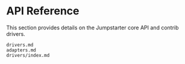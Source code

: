 # API Reference

This section provides details on the Jumpstarter core API and contrib drivers.

```{toctree}
drivers.md
adapters.md
drivers/index.md
```
